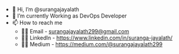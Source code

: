 - 👋 Hi, I’m @surangajayalath
- 🌱 I’m currently Working as DevOps Developer
- 📫 How to reach me
  - 👨‍💻 Email - surangajayalath299@gmail.com
  - 👨‍💻 LinkedIn - https://www.linkedin.com/in/suranga-jayalath/
  - 👨‍💻 Medium - https://medium.com/@surangajayalath299

<!---
surangajayalath/surangajayalath is a ✨ special ✨ repository because its `README.md` (this file) appears on your GitHub profile.
You can click the Preview link to take a look at your changes.
--->

